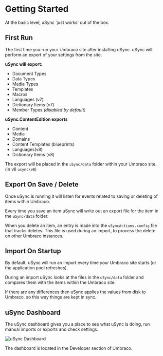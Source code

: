 # Getting Started

At the basic level, uSync 'just works' out of the box. 


## First Run
The first time you run your Umbraco site after installing uSync. uSync will
perform an export of your settings from the site. 

**uSync will export:** 

- Document Types
- Data Types
- Media Types
- Templates
- Macros
- Languages (v7)
- Dictionary Items (v7)
- Member Types *(disabled by default)*

**uSync.ContentEdition exports**

- Content
- Media
- Domains
- Content Templates (blueprints)
- Languages(v8)
- Dictionary Items (v8)

The export will be placed in the ```uSync/data``` folder within your Umbraco site. (in v8 ```usync\v8```)

## Export On Save / Delete
Once uSync is running it will listen for events related to saving or deleting 
of items within Umbraco. 

Every time you save an item uSync will write out an export file for the item
in the ```uSync/data``` folder. 

When you delete an item, an entry is made into the ```uSyncActions.config``` file
that tracks deletes. This file is used during an import, to process the delete
on other Umbraco instances.

## Import On Startup
By default, uSync will run an import every time your Umbraco site starts (or the
application pool refreshes). 

During an import uSync looks at the files in the ```uSync/data``` folder and compares
them with the items within the Umbraco site. 

If there are any differences then uSync applies the values from disk to Umbraco, 
so this way things are kept in sync. 

## uSync Dashboard

The uSync dashboard gives you a place to see what uSync is doing, run manual
imports or exports and check settings. 

![uSync Dashboard](dashboard.png)

The dashboard is located in the Developer section of Umbraco. 
